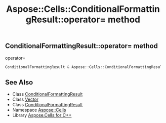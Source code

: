 ﻿---
title: Aspose::Cells::ConditionalFormattingResult::operator= method
linktitle: operator=
second_title: Aspose.Cells for C++ API Reference
description: 'Aspose::Cells::ConditionalFormattingResult::operator= method. operator= in C++.'
type: docs
weight: 300
url: /cpp/aspose.cells/conditionalformattingresult/operator_asm/
---
## ConditionalFormattingResult::operator= method


operator=

```cpp
ConditionalFormattingResult & Aspose::Cells::ConditionalFormattingResult::operator=(const ConditionalFormattingResult &src)
```

## See Also

* Class [ConditionalFormattingResult](../)
* Class [Vector](../../vector/)
* Class [ConditionalFormattingResult](../)
* Namespace [Aspose::Cells](../../)
* Library [Aspose.Cells for C++](../../../)
